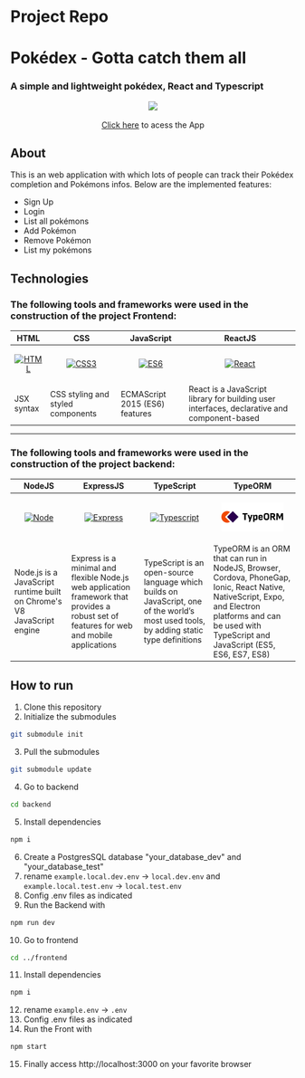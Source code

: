 # Project Repo
# Pokédex - Gotta catch them all
### A simple and lightweight pokédex, React and Typescript

<p align="center">
  <img src="assets/project.gif">
</p>

<p align="center">
   <a href="https://pokedex-nine-henna.vercel.app/">Click here</a> to acess the App
</p>

## About

This is an web application with which lots of people can track their Pokédex completion and Pokémons infos. Below are the implemented features:

- Sign Up
- Login
- List all pokémons
- Add Pokémon
- Remove Pokémon
- List my pokémons

## Technologies

### The following tools and frameworks were used in the construction of the project Frontend:
|HTML|CSS|JavaScript|ReactJS|
|-|-|-|-|
|[<p align="center"><img alt="HTML" width="60px" src="https://static.cdnlogo.com/logos/h/90/html-5.svg" /></p>][html]|[<p align="center"><img alt="CSS3" width="60px" src="https://upload.wikimedia.org/wikipedia/commons/d/d5/CSS3_logo_and_wordmark.svg" /></p>][css]|[<p align="center"><img alt="ES6" width="60px" src="https://static.cdnlogo.com/logos/j/44/javascript.svg" /></p>][es6]|[<p align="center"><img alt="React" width="60px" src="https://static.cdnlogo.com/logos/r/63/react.svg" /></p>][react]|
|JSX syntax|CSS styling and styled components|ECMAScript 2015 (ES6) features|React is a JavaScript library for building user interfaces, declarative and component-based|
___

### The following tools and frameworks were used in the construction of the project backend:
|NodeJS|ExpressJS|TypeScript|TypeORM|
|-|-|-|-|
|[<p align="center"><img alt="Node" width="70px" src="https://cdn.worldvectorlogo.com/logos/nodejs-icon.svg" /></p>][node]|[<p align="center"><img alt="Express" width="120px" src="https://cdn.worldvectorlogo.com/logos/express-109.svg" /></p>][express]|[<p align="center"><img alt="Typescript" width="60px" src="https://static.cdnlogo.com/logos/t/96/typescript.svg" /></p>][typescript]|[<p align="center"><img alt="TypeOrm" width="110px" src="https://raw.githubusercontent.com/typeorm/typeorm/master/resources/logo_big.png" /></p>][typeorm]|
|Node.js is a JavaScript runtime built on Chrome's V8 JavaScript engine|Express is a minimal and flexible Node.js web application framework that provides a robust set of features for web and mobile applications|TypeScript is an open-source language which builds on JavaScript, one of the world’s most used tools, by adding static type definitions|TypeORM is an ORM that can run in NodeJS, Browser, Cordova, PhoneGap, Ionic, React Native, NativeScript, Expo, and Electron platforms and can be used with TypeScript and JavaScript (ES5, ES6, ES7, ES8)|


[html]: https://www.w3schools.com/html/
[css]: https://www.w3schools.com/css/
[es6]: https://262.ecma-international.org/6.0/
[react]: https://reactjs.org/
[node]: https://nodejs.org/en/
[express]: https://expressjs.com/
[typescript]: https://www.typescriptlang.org/
[typeorm]: https://typeorm.io/


## How to run

1. Clone this repository
2. Initialize the submodules
```bash
git submodule init
```
3. Pull the submodules
```bash
git submodule update
```
4. Go to backend
```bash
cd backend
```
5. Install dependencies
```bash
npm i
```
6. Create a PostgresSQL database "your_database_dev" and "your_database_test"
7. rename `example.local.dev.env` -> `local.dev.env` and `example.local.test.env` -> `local.test.env`
8. Config .env files as indicated
9. Run the Backend with
```bash
npm run dev
```
10. Go to frontend
```bash
cd ../frontend
```
11. Install dependencies
```bash
npm i
```
12. rename `example.env` -> `.env`
13. Config .env files as indicated
14. Run the Front with
```bash
npm start
```
15. Finally access http://localhost:3000 on your favorite browser
